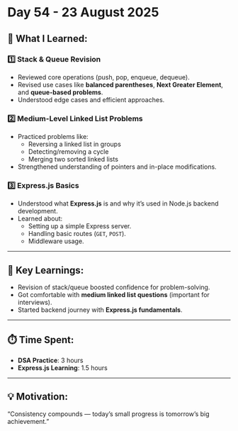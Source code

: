 # Day 54 - 23 August 2025

## 🧠 What I Learned:

### 1️⃣ Stack & Queue Revision
- Reviewed core operations (push, pop, enqueue, dequeue).
- Revised use cases like **balanced parentheses**, **Next Greater Element**, and **queue-based problems**.
- Understood edge cases and efficient approaches.

### 2️⃣ Medium-Level Linked List Problems
- Practiced problems like:
  - Reversing a linked list in groups
  - Detecting/removing a cycle
  - Merging two sorted linked lists
- Strengthened understanding of pointers and in-place modifications.

### 3️⃣ Express.js Basics
- Understood what **Express.js** is and why it’s used in Node.js backend development.
- Learned about:
  - Setting up a simple Express server.
  - Handling basic routes (`GET`, `POST`).
  - Middleware usage.

---

## 📝 Key Learnings:
- Revision of stack/queue boosted confidence for problem-solving.  
- Got comfortable with **medium linked list questions** (important for interviews).  
- Started backend journey with **Express.js fundamentals**.  

---

## ⏱️ Time Spent:
- **DSA Practice**: 3 hours  
- **Express.js Learning**: 1.5 hours  

---

## 💡 Motivation:
“Consistency compounds — today’s small progress is tomorrow’s big achievement.” 
